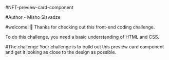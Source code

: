 #NFT-preview-card-component

#Author - Misho Sisvadze


#welcome! 👋
Thanks for checking out this front-end coding challenge.

To do this challenge, you need a basic understanding of HTML and CSS.

#The challenge
Your challenge is to build out this preview card component and get it looking as close to the design as possible.
